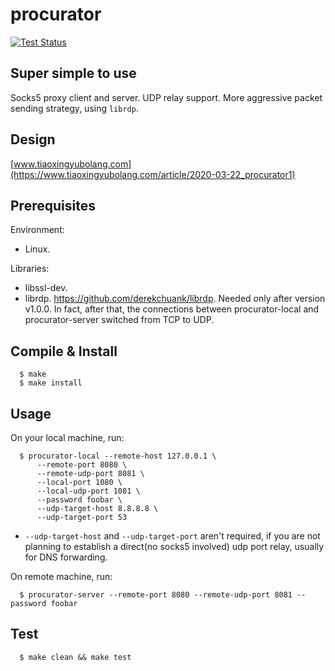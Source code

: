 # procurator

[![Test Status](https://github.com/derekchuank/procurator/workflows/Test/badge.svg)](https://github.com/derekchuank/procurator/actions)

## Super simple to use

Socks5 proxy client and server. UDP relay support. More aggressive packet sending strategy, using `librdp`.

## Design

[www.tiaoxingyubolang.com](https://www.tiaoxingyubolang.com/article/2020-03-22_procurator1)

## Prerequisites
Environment: 
  - Linux.

Libraries: 
  - libssl-dev.
  - librdp. https://github.com/derekchuank/librdp. Needed only after version v1.0.0. In fact, after that, the connections between procurator-local and procurator-server switched from TCP to UDP.

## Compile & Install

```
  $ make
  $ make install
```

## Usage

On your local machine, run:
```
  $ procurator-local --remote-host 127.0.0.1 \
      --remote-port 8080 \
      --remote-udp-port 8081 \
      --local-port 1080 \
      --local-udp-port 1081 \
      --password foobar \
      --udp-target-host 8.8.8.8 \
      --udp-target-port 53
```

- `--udp-target-host` and `--udp-target-port` aren't required, if you are not planning to establish a direct(no socks5 involved) udp port relay, usually for DNS forwarding.

On remote machine, run:
```
  $ procurator-server --remote-port 8080 --remote-udp-port 8081 --password foobar
```

## Test
```
  $ make clean && make test
```
